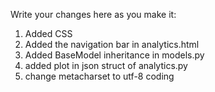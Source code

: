 Write your changes here as you make it:

1. Added CSS
2. Added the navigation bar in analytics.html
3. Added BaseModel inheritance in models.py
4. added plot in json struct of analytics.py
5. change metacharset to utf-8 coding 
